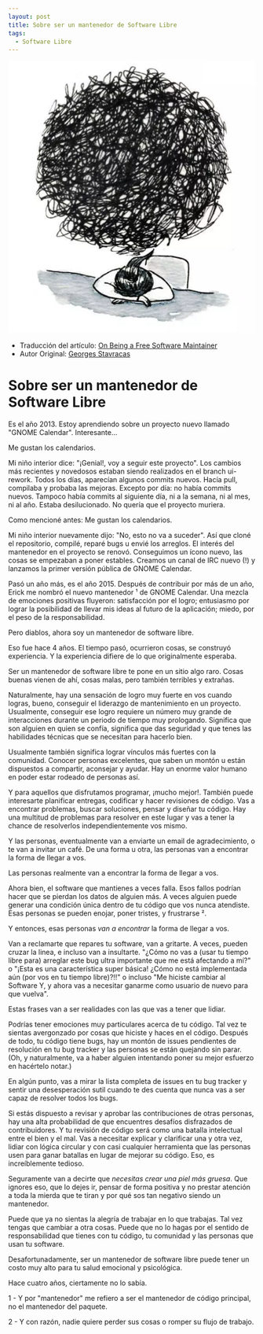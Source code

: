 ```yaml
---
layout: post
title: Sobre ser un mantenedor de Software Libre
tags:
  - Software Libre
---
```


![](../images/ansiedad.jpg)

- Traducción del artículo: [On Being a Free Software Maintainer](https://feaneron.com/2019/03/28/on-being-a-free-software-maintainer/)
- Autor Original: [Georges Stavracas](https://feaneron.com/)

# Sobre ser un mantenedor de Software Libre

Es el año 2013. Estoy aprendiendo sobre un proyecto nuevo llamado
"GNOME Calendar". Interesante...

Me gustan los calendarios.

Mi niño interior dice: "¡Genial!, voy a seguir este proyecto". Los
cambios más recientes y novedosos estaban siendo realizados en el branch
ui-rework. Todos los días, aparecían algunos commits nuevos. Hacía pull,
compilaba y probaba las mejoras. Excepto por día: no había commits nuevos.
Tampoco había commits al siguiente día, ni a la semana, ni al mes, ni al
año. Estaba desilucionado. No quería que el proyecto muriera.

Como mencioné antes: Me gustan los calendarios.

Mi niño interior nuevamente dijo: "No, esto no va a suceder". Así que
cloné el repositorio, compilé, reparé bugs u envié los arreglos. El
interés del mantenedor en el proyecto se renovó. Conseguimos un ícono
nuevo, las cosas se empezaban a poner estables. Creamos un canal de
IRC nuevo (!) y lanzamos la primer versión pública de GNOME Calendar.

Pasó un año más, es el año 2015. Después de contribuir por más de
un año, Erick me nombró el nuevo mantenedor ¹ de GNOME Calendar.
Una mezcla de emociones positivas fluyeron: satisfacción por el
logro; entusiasmo por lograr la posibilidad de llevar mis ideas
al futuro de la aplicación; miedo, por el peso de la responsabilidad.

Pero diablos, ahora soy un mantenedor de software libre.

Eso fue hace 4 años. El tiempo pasó, ocurrieron cosas, se construyó
experiencia. Y la experiencia difiere de lo que originalmente esperaba.

Ser un mantenedor de software libre te pone en un sitio algo raro. Cosas
buenas vienen de ahí, cosas malas, pero también terribles y extrañas.

Naturalmente, hay una sensación de logro muy fuerte en vos cuando
logras, bueno, conseguir el liderazgo de mantenimiento en un proyecto.
Usualmente, conseguir ese logro requiere un número muy grande de
interacciones durante un periodo de tiempo muy prologando. Significa
que son alguien en quien se confía, significa que das seguridad y que
tenes las habilidades técnicas que se necesitan para hacerlo bien.

Usualmente también significa lograr vínculos más fuertes con
la comunidad. Conocer personas excelentes, que saben un montón u están
dispuestos a compartir, aconsejar y ayudar. Hay un enorme valor
humano en poder estar rodeado de personas así.

Y para aquellos que disfrutamos programar, ¡mucho mejor!. También
puede interesarte planificar entregas, codificar y hacer
revisiones de código. Vas a encontrar problemas, buscar soluciones,
pensar y diseñar tu código. Hay una multitud de problemas para resolver
en este lugar y vas a tener la chance de resolverlos independientemente
vos mismo.

Y las personas, eventualmente van a enviarte un email de
agradecimiento, o te van a invitar un café. De una forma u otra,
las personas van a encontrar la forma de llegar a vos.

Las personas realmente van a encontrar la forma de llegar a vos.

Ahora bien, el software que mantienes a veces falla. Esos fallos
podrían hacer que se pierdan los datos de alguien más. A veces alguien
puede generar una condición única dentro de tu código que vos nunca
atendiste. Esas personas se pueden enojar, poner tristes, y frustrarse ².

Y entonces, esas personas _van a encontrar_ la forma de llegar a vos.

Van a reclamarte que repares tu software, van a gritarte. A veces,
pueden cruzar la linea, e incluso van a insultarte. "¿Cómo no vas a
(usar tu tiempo libre para) arreglar este bug ultra importante que
me está afectando a mí?" o "¡Esta es una característica super básica!
¿Cómo no está implementada aún (por vos en tu tiempo libre)?!!" o
incluso "Me hiciste cambiar al Software Y, y ahora vas a necesitar
ganarme como usuario de nuevo para que vuelva".

Estas frases van a ser realidades con las que vas a tener que lidiar.

Podrías tener emociones muy particulares acerca de tu código. Tal
vez te sientas avergonzado por cosas que hiciste y haces en el
código. Después de todo, tu código tiene bugs, hay un montón de issues
pendientes de resolución en tu bug tracker y las personas se están
quejando sin parar. (Oh, y naturalmente, va a haber alguien intentando
poner su mejor esfuerzo en hacértelo notar.)

En algún punto, vas a mirar la lista completa de issues en tu
bug tracker y sentir una desesperación sutil cuando te des cuenta
que nunca vas a ser capaz de resolver todos los bugs.

Si estás dispuesto a revisar y aprobar las contribuciones de otras
personas, hay una alta probabilidad de que encuentres desafíos
disfrazados de contribuidores. Y tu revisión de código será como
una batalla intelectual entre el bien y el mal. Vas a necesitar
explicar y clarificar una y otra vez, lidiar con lógica circular
y con casi cualquier herramienta que las personas usen para ganar
batallas en lugar de mejorar su código. Eso, es increíblemente
tedioso.

Seguramente van a decirte que _necesitas crear una piel más gruesa_.
Que ignores eso, que lo dejes ir, pensar de forma positiva y no
prestar atención a toda la mierda que te tiran y por qué sos
tan negativo siendo un mantenedor.

Puede que ya no sientas la alegría de trabajar en lo que trabajas. Tal
vez tengas que cambiar a otra cosas. Puede que no lo hagas por el
sentido de responsabilidad que tienes con tu código, tu comunidad
y las personas que usan tu software.

Desafortunadamente, ser un mantenedor de software libre puede tener
un costo muy alto para tu salud emocional y psicológica.

Hace cuatro años, ciertamente no lo sabía.

1 - Y por "mantenedor" me refiero a ser el mantenedor de código
principal, no el mantenedor del paquete.

2 - Y con razón, nadie quiere perder sus cosas o romper su flujo de trabajo.
